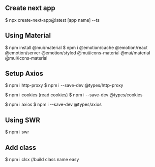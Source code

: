 ## Create next app

$ npx create-next-app@latest [app name] --ts

## Using Material

$ npm install @mui/material
$ npm i @emotion/cache @emotion/react @emotion/server @emotion/styled @mui/icons-material @mui/material @mui/icons-material

## Setup Axios

$ npm i http-proxy
$ npm i --save-dev @types/http-proxy

$ npm i cookies (read cookies)
$ npm i --save-dev @types/cookies

$ npm i axios
$ npm i --save-dev @types/axios

## Using SWR

$ npm i swr

## Add class

$ npm i clsx //build class name easy
